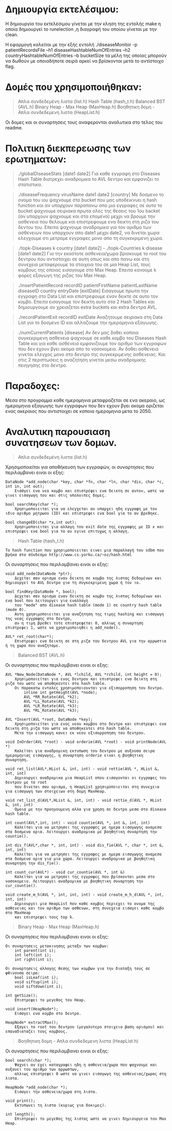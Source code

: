 Δημιουργία εκτελέσιμου:
=======================
Η δημιουργία του εκτελέσιμου γίνεται με την κληση της εντολής make η οποία δημιουργεί το runelection ,η διαγραφή του οποίου γίνεται με την clean.

Η εφαρμογή καλείται με την εξής εντολή
./diseaseMonitor -p patientRecordsFile –h1 diseaseHashtableNumOfEntries –h2 countryHashtableNumOfEntries –b bucketSize
τα μέλη της οποίας μπορούν να δωθούν με οποιαδήποτε σειρά αρκεί να βρίσκονται μετά το αντίστοιχο flag.

Δομές που χρησιμοποιήθηκαν:
===========================
> Απλα συνδεδεμένη λιστα (list.h)
> Hash Table (hash_t.h)
> Balanced BST (AVL.h)
> Binary Heap - Max Heap (MaxHeap.h)
> Βοηθητικη δομη - Απλα συνδεδεμενη λιστα (HeapList.h)

Οι δομες και οι συναρτησεις τους αναφερονται αναλυτικα στο τελος του readme.

Πολιτικη διεκπερεωσης των ερωτηματων:
=====================================

> ./globalDiseaseStats [date1 date2]
    Για καθε εγγραφη στο Diseases Hash Table διατρεχει αναδρομικα το AVL δεντρο και εμφανιζει το στατιστικα.

> ./diseaseFrequency virusName date1 date2 [country]
    Με δοσμενο το ονομα του ιου ψαχνουμε στο bucket που μας υποδεικνυει η hash function και αν υπαρχουν παραπανω 
    απο μια εγγραφες σε αυτο το bucket ψαχνουμε σειριακα πρωτα ολες της θεσεις του 1ου backet (αν υπαρχουν ψαχνουμε και στα επομενα)
    μεχρι να βρουμε την ασθενεια που θελουμε και επιστρεφουμε ενα δεικτη στη ριζα του δεντου του.
    Επειτα ψαχνουμε αναδρομικα για τον αριθμο των ασθενειων που υπαρχουν απο date1 μεχρι date2, να δινεται χωρα ελεγχουμε οτι μετραμε
    εγγραφες μονο απο τη συγκεκριμενη χωρα.

> ./topk-Diseases k country [date1 date2] - ./topk-Countries k disease [date1 date2]
    Για την εκαστοτε ασθενεια/χωρα βρισκουμε το root του δεντρου που αντιστοιχει σε αυτη οπως και απο πανω και στη συνεχεια μεταφερουμε
    τα στοιχεια του σε μια Heap List, τους κομβους της οποιας εισαγουμε στο Max Heap. Επειτα κανουμε k φορες εξαγωγη της ριζας του Max Heap.

> ./insertPatientRecord recordID patientFirstName patientLastName diseaseID country entryDate [exitDate]
    Εισαγουμε πρωτα την εγγραφη στο Data List και επιστρεφουμε εναν δεικτε σε αυτο τον κομβο. Επειτα εισαγουμε τον δεικτη αυτο στα
    2 Hash Tables και δημιουργουμε αν χρειαζεται extra buckets και extra δεντρα AVL.

> ./recordPatientExit recordID exitDate
    Αναζητουμε σειριακα στη Data List για το δοσμενο ID και αλλαζουμε την ημερομηνια εξαγωγης.

> ./numCurrentPatients [disease]
    Αν δεν μας δοθει καποια συγκεκριμενη ασθενεια ψαχνουμε σε καθε κομβο του Diseases Hash Table και για καθε ασθενεια εμφανιζουμε τον αριθμο 
    των εγγραφων που δεν εχουν βγει ακομα απο το νοσοκομειο. Αν δοθει ασθενεια γινεται ελεγχος μονο στο δεντρο της συγκεκριμενης
    ασθενειας. Και στις 2 περιπτωσεις η αναζητηση γινεται μεσω αναδρομικης πειηγησης στο δεντρο.

Παραδοχες:
=========
Μεσα στο προγραμμα καθε ημερομηνια μεταφραζεται σε ενα ακεραιο, ως ημερομηνια εξαγωγης των εγγραφων που δεν εχουν βγει ακομα 
οριζεται ενας ακεραιος που αντιστοιχει σε καποια ημερομηνια μετα το 2050.

Αναλυτικη παρουσιαση συνατησεων των δομων.
==========================================

> Απλα συνδεδεμένη λιστα (list.h)

Χρησιμοποιείται για αποθήκευση των εγγραφών, οι συναρτησεις που περιλαμβανει ειναι οι εξης:

    DataNode *add_node(char *key, char *fn, char *ln, char *dis, char *c, int in, int out);
        Εισάγει ενα νεο κομβο και επιστρέφει ενα δεικτη σε αυτον, ωστε να γινει εισαγωγη του και στις υπολοιπες δομες.

    bool searchKey(char *);
        Χρησιμοποιειται για να ελεγχεται αν υπαρχει ηδη εγγραφη με τον ιδιο αριθμο μητρωου (ID) και επιστρεφει ενα bool για το αν βρεθηκε.

    bool changeED(char *x,int out);
        Χρησιμοποιειται για αλλαγη του exit date της εγγραφης με ID x και επιστρεφει ενα bool για το αν εγινε επιτυχως η αλλαγη.

> Hash Table (hash_t.h)

    Το hash function που χρησιμοποιειται ειναι μια παραλλαγή του sdbm που βρήκα στο σύνδεσμο http://www.cs.yorku.ca/~oz/hash.html

Οι συναρτησεις που περιλαμβανει ειναι οι εξης:

    void add_node(DataNode *ptr);
        Δεχεται σαν ορισμα εναν δεικτη σε κομβο της λιστας δεδομένων και δημιουργεί το AVL δεντρο για τη συγκεκριμενη χωρα ή τον ιο.

    bool findKey(DataNode *, bool);
        Δεχεται σαν ορισμα εναν δεικτη σε κομβο της λιστας δεδομένων και ενα bool που λειτουργει για εναλλαγη 
        του "mode" απο disease hash table (mode 1) σε country hash table (mode 0).
        Αυτη χρησιμοποιειται για αναζητηση της τιμης hashing και εισαγωγη της νεας εγγραφης στο δεντρο, 
        αν η τιμη βρεθει τοτε επιστρεφεται 0, αλλιως η συναρτηση επιστρεφει 1, ωστε να χρησιμοποιηθει η add_node().

    AVL* ret_root(char*);
        Επιστρεφει ενα δεικτη σε στη ριζα του δεντρου AVL για την αρρωστια ή τη χωρα που αναζηταμε.

> Balanced BST (AVL.h)

Οι συναρτησεις που περιλαμβανει ειναι οι εξης:

    AVL *New_Node(DataNode *, AVL *lchild, AVL *rchild, int height = 0);
        Χρησιμοποιείται για ενος δεντρου και επιστρεφει ενα δεικτη στη ριζα του ωστε να αποθηκευτει στο hash table.
        Οι παρακατω εντολες χρησιμοποιουνται για εξισορροπηση του δεντρο.
            inline int getHeight(AVL *node);
            AVL *RR_Rotate(AVL *k2);
            AVL *LL_Rotate(AVL *k2);
            AVL *LR_Rotate(AVL *k3);
            AVL *RL_Rotate(AVL *k3);

    AVL *Insert(AVL *root, DataNode *key);
        Χρησιμοποιείται για ενος νεου κομβου στο δεντρο και επιστρεφει ενα δεικτη στη ριζα του ωστε να αποθηκευτει στο hash table.
        Μετα την εισαγωγη κανει εκ νεου εξισορροπηση του δεντρου.

    void InOrder(AVL *root) - void orderie(AVL *root) - void printNode(AVL *)
        Καλείται για αναδρομικη εκτυπωση του δεντρου με αυξουσα σειρα ημερομηνιας εισαγωγης, η συναρτηση orderie ειναι η βοηθητικη συναρτηση.

    void ret_list(AVL*,HList &, int, int) - void rettie(AVL *, HList &, int, int)
        Δημιουργει αναδρομικα μια HeapList οπου εισαγονται οι εγγραφες του δεντρου με το root 
        που δινεται σαν ορισμα, η HeapList χρησιμοποιειται στη συνεχεια για εισαγωγη των στοιχειων στη δομη MaxHeap.

    void ret_list_d(AVL*,HList &, int, int) - void rettie_d(AVL *, HList &, int, int)
        Ομοια με την προηγουμενη αλλα για χρηση σε δεντρο μεσα στο disease hash table.

    int count(AVL*,int, int) - void countie(AVL *, int &, int, int)
        Καλείται για να μετρησει της εγγραφες με ημερα εισαγωγης αναμεσα στα δοσμενα ορια. Λειτουργει αναδρομικα με βοηθητικη συναρτηση την countie().

    int dis_f(AVL*,char *, int, int) - void dis_fie(AVL *, char *, int &, int, int)
        Καλείται για να μετρησει της εγγραφες με ημερα εισαγωγης αναμεσα στα δοσμενα ορια για μια χώρα. Λειτουργει αναδρομικα με βοηθητικη συναρτηση την dis_fie().

    int count_cur(AVL*) - void cur_countie(AVL *, int &)
        Καλείται για να μετρησει της εγγραφες που βρίσκονται μεσα στο νοσοκομειο. Λειτουργει αναδρομικα με βοηθητικη συναρτηση την cur_countie().

    void create_m_h(AVL *, int, int, int) - void create_m_h_d(AVL *, int, int, int)
        Δημιουργει μια HeapList που καθε κομβος περιεχει το ονομα της ασθενειας και τον αριθμο των ασθενων, στη συνεχεια εισαγει καθε κομβο στο MaxHeap 
        και επιστρεφει τους top k.

> Binary Heap - Max Heap (MaxHeap.h)

Οι συναρτησεις που περιλαμβανει ειναι οι εξης:

    Οι συναρτησεις μετακινησης μεταξυ των κομβων:
        int parent(int i);
        int left(int i);
        int right(int i);

    Οι συναρτησεις αλλαγης θεσης των κομβων για την διαταξη τους σε φθινουσα σειρα:
        bool isLeaf(int i);
        void siftup(int i);
        void siftdown(int i);

    int getSize();
        Επιστρεφει το μεγεθος του Heap.

    void insert(HeapNode*);
        Εισαγει ενα κομβο στο δεντρο.

    HeapNode* extractMax();
        Εξαγει το root του δεντρου (μεγαλυτερο στοιχειο βαση ορισμου) και επαναδιαταζει τους κομβους.

> Βοηθητικη δομη - Απλα συνδεδεμενη λιστα (HeapList.h)

Οι συναρτησεις που περιλαμβανει ειναι οι εξης:

    bool search(char *);
        Ψαχνει αν εχει καταγραφει ηδη η ασθενεια/χωρα που ψαχνουμε και αυξανει τον αριθμο των αρρωστων, 
        αλλιως επιστρεφει 0 ωστε να γινει εισαγωγη της ασθενειας/χωρας στη λιστα.

    HeapNode *add_node(char *);
        Εισαγει την ασθενεια/χωρα στη λιστα.

    void print();
        Εκτυπωνει τη λιστα (κυριως για δοκιμες).

    int length();
        Επιστρεφει το μεγεθος της λιστας ωστε να γινει δημιουργεια του Max Heap.

